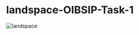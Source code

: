 ﻿# landspace-OIBSIP-Task-1

![landspace](https://user-images.githubusercontent.com/110820099/214879197-63e8d5ce-5c13-418f-bc3b-70152b69e3a8.png)
